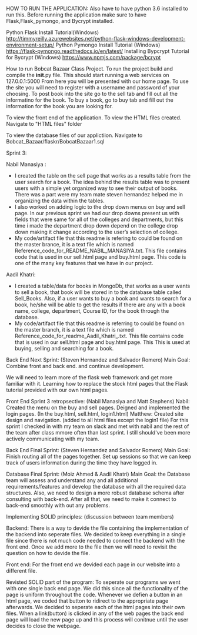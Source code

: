 ﻿HOW TO RUN THE APPLICATION:
Also have to have python 3.6 installed to run this.
Before running the application make sure to have Flask,Flask_pymongo, and Bycrypt installed.

Python Flask Install Tutorial(Windows)
	http://timmyreilly.azurewebsites.net/python-flask-windows-development-environment-setup/
Python Pymongo Install Tutorial (Windows)
	https://flask-pymongo.readthedocs.io/en/latest/
Installing Bypcrypt Tutorial for Bycrypt (Windows)
	https://www.npmjs.com/package/bcrypt

How to run Bobcat Bazaar Class Project.
	To run the project build and compile the __init__.py file. This should start running a web services on 127.0.0.1:5000
	From here you will be presented with our home page. To use the site you will need to register with a username and password of your choosing. To post book into the site go to the sell tab and fill out all the informatino for the book. To buy a book, go to buy tab and fill out the information for the book you are looking for. 


To view the front end of the application.
To view the HTML files created. Navigate to "HTML files" folder

To view the database files of our applictiion.
Navigate to Bobcat_Bazaar/flaskr/BobcatBazaar1.sql


Sprint 3:

  Nabil Manasiya :
- I created the table on the sell page that works as a results table from the user search for a book. 
  The idea behind the results table was to present users with a simple yet organized way to see their output of books. 
  There was a part were my team mate steven hernandez helped me in organizing the data within the tables.
- I also worked on adding logic to the drop down menus on buy and sell page. In our previous sprint we had our drop downs
  present us with fields that were same for all of the colleges and departments, but this time i made the department drop
  down depend on the college drop down making it change according to the user’s selection of college.
- My code/artifact file that this readme is refering to could be found on the master brance, it is a text file which is named
  Reference_code_for_README_NABIL_MANASIYA.txt. This file contains code that is used in our sell.html page and buy.html page.
  This code is one of the many key features that we have in our project.
  
 Aadil Khatri:
- I created a table/data for books in MongoDb, that works as a user wants to sell a book, that book will be stored in to the 
database table called Sell_Books. Also, if a user wants to buy a book and wants to search for a book, he/she will be able to get 
the results if there are any with a book name, college, department, Course ID, for the book through the database.
- My code/artifact file that this readme is referring to could be found on the master branch, it is a text file which is named 
Reference_code_for_readme_Aadil_Khatri_.txt. This file contains code that is used in our sell.html page and buy.html page. 
This This is used at buying, selling and searching for a book.


	
Back End Next Sprint:
(Steven Hernandez and Salvador Romero)
Main Goal: Combine front and back end.
and continue development.

We will need to learn more of the flask
web framework and get more familiar with it.
Learning how to replace the stock html pages 
that the Flask tutorial provided with our own 
html pages.

Front End Sprint 3 retropsective:
(Nabil Manasiya and Matt Stephens)
Nabil: Created the menu on the buy and sell pages. Deigned and implemented the login pages. (In the buy.html, sell.html, login1.html)
Matthew: Created site design and navigation. (added to all html files except the login1 file)
	For this sprint I checked in with my team on slack and met with nabil and the rest of the team after class mmore often than last 	sprint. I still should've been more actively communicating with my team.

Back End Final Sprint:
(Steven Hernandez and Salvador Romero)
Main Goal: Finish routing all of the pages together. 
Set up sessions so that we can keep track of users information during 
the time they have logged in.

Database Final Sprint:
(Moiz Ahmed & Aadil Khatri)
Main Goal: the Database team will assess and understand any and all additional requirements/features and develop the database with all the required data structures. Also, we need to design a more robust database schema after consulting with back-end. After all that, we need to make it connect to back-end smoothly with out any problems.

Implementing SOLID principles:
(discussion between team members)

Backend:
There is a way to devide the file containing the implementation of the backend into seperate files. We decided to keep everything in a single file since there is not much code needed to connect the backend with the front end. Once we add more to the file then we will need to revisit the question on how to devide the file. 

Front end:
For the front end we devided each page in our website into a different file.


Revisted SOLID part of the program:
	To seperate our programs we went with one single back end page. We did this since all the functionality of the page is uniform throughout the code. Whenever we defien a button in an html page, we coded that button to ridirect to the appropriate page afterwards. We decided to seperate each of the html pages into their own files. When a link(button) is clicked in any of the web pages the back end page will load the new page up and this process will conitnue until the user decides to close the webpage. 
